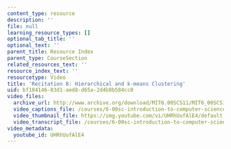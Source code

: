 ```yaml
---
content_type: resource
description: ''
file: null
learning_resource_types: []
optional_tab_title: ''
optional_text: ''
parent_title: Resource Index
parent_type: CourseSection
related_resources_text: ''
resource_index_text: ''
resourcetype: Video
title: 'Recitation 8: Hierarchical and k-means Clustering'
uid: bf184146-83d1-aed8-d65a-2d4b8b584cc0
video_files:
  archive_url: http://www.archive.org/download/MIT6.00SCS11/MIT6_00SCS11_rec08_300k.mp4
  video_captions_file: /courses/6-00sc-introduction-to-computer-science-and-programming-spring-2011/6fb9500067a252ee958fd4d85dfb58c7_UHRhUufAlE4.vtt
  video_thumbnail_file: https://img.youtube.com/vi/UHRhUufAlE4/default.jpg
  video_transcript_file: /courses/6-00sc-introduction-to-computer-science-and-programming-spring-2011/34bf2ceba74d67aacb0c204da3072fc6_UHRhUufAlE4.pdf
video_metadata:
  youtube_id: UHRhUufAlE4
---
```

